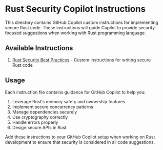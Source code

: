 # Rust Security Copilot Instructions

This directory contains GitHub Copilot custom instructions for implementing secure Rust code. These instructions will guide Copilot to provide security-focused suggestions when working with Rust programming language.

## Available Instructions

1. [Rust Security Best Practices](./rust-security.md) - Custom instructions for writing secure Rust code

## Usage

Each instruction file contains guidance for GitHub Copilot to help you:

1. Leverage Rust's memory safety and ownership features
2. Implement secure concurrency patterns
3. Manage dependencies securely
4. Use cryptography correctly
5. Handle errors properly
6. Design secure APIs in Rust

Add these instructions to your GitHub Copilot setup when working on Rust development to ensure that security is considered in all code suggestions.
